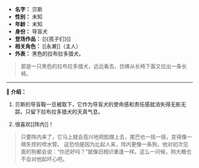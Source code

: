 
- **名字：** 贝斯
- **性别：** 未知
- **年龄：** 未知
- **身份：** 导盲犬
- **登场作品：** [[《孩子们》]] 
- **相关角色：** [[永濑]]（主人）
- **外表：** 黑色的拉布拉多猎犬。

> 那是一只黑色的拉布拉多猎犬，远远看去，仿佛从长椅下面又拉出一条长椅。

---

**🦮 介绍：** 

1. 贝斯的导盲鞍一旦被取下，它作为导盲犬的使命感和责任感就消失得无影无踪，只留下拉布拉多猎犬的天真气息。

2. 很喜欢[[阵内]]！

> 只要阵内来了，它马上就会高兴地把脸蹭上去，尾巴也一摇一摇，变得像一根失控的喷水管。
> 这恐怕是因为比起人来，阵内更像一条狗。他对初次见面的狗都会说：​“你还好吗？​”就像旧相识重逢一样。这么一问候，狗大概也不会对他起坏心吧。
